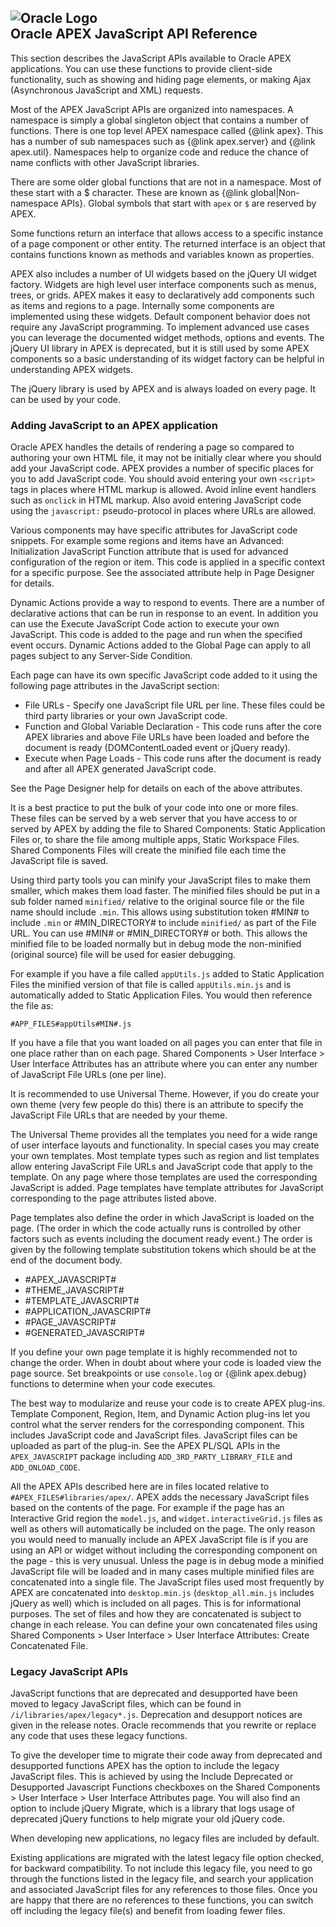 
## ![Oracle Logo](styles/images/oracle_logo_sm.png "Oracle Logo")<br> Oracle APEX JavaScript API Reference

This section describes the JavaScript APIs available to Oracle APEX applications.
You can use these functions to provide client-side functionality, such as showing and hiding page elements,
or making Ajax (Asynchronous JavaScript and XML) requests.

Most of the APEX JavaScript APIs are organized into namespaces. A namespace is simply a global singleton
object that contains a number of functions. There is one top level APEX namespace called {@link apex}.
This has a number of sub namespaces such as {@link apex.server} and {@link apex.util}. Namespaces help to organize code
and reduce the chance of name conflicts with other JavaScript libraries.

There are some older global functions that are not in a namespace. Most of these start with a $ character. These are
known as {@link global|Non-namespace APIs}. Global symbols that start with <code class="prettyprint">apex</code>
or <code class="prettyprint">$</code> are reserved by APEX.

Some functions return an interface that allows access to a specific instance of a page component or other entity.
The returned interface is an object that contains functions known as methods and variables known as properties.

APEX also includes a number of UI widgets based on the jQuery UI widget factory. Widgets are high level
user interface components such as menus, trees, or grids. APEX makes it easy to declaratively add
components such as items and regions to a page. Internally some components are implemented using these widgets. Default
component behavior does not require any JavaScript programming. To implement advanced use cases you can leverage the
documented widget methods, options and events. The jQuery UI library in APEX is deprecated, but it is still used by
some APEX components so a basic understanding of its widget factory can be helpful in understanding APEX widgets. 

The jQuery library is used by APEX and is always loaded on every page. It can be used by your code.

### Adding JavaScript to an APEX application

Oracle APEX handles the details of rendering a page so compared to authoring your own HTML file, it may not be initially
clear where you should add your JavaScript code. APEX provides a number of specific places for you to add JavaScript code.
You should avoid entering your own <code class="prettyprint">&lt;script></code> tags in places where HTML markup is
allowed. Avoid inline event handlers such as <code class="prettyprint">onclick</code> in HTML markup.
Also avoid entering JavaScript code using the <code class="prettyprint">javascript:</code> pseudo-protocol in places
where URLs are allowed.

Various components may have specific attributes for JavaScript code snippets. For example some regions and items have
an Advanced: Initialization JavaScript Function attribute that is used for advanced configuration of the region or item.
This code is applied in a specific context for a specific purpose. See the associated attribute help in Page Designer
for details.

Dynamic Actions provide a way to respond to events. There are a number of declarative actions that can be run in
response to an event. In addition you can use the Execute JavaScript Code action to execute your own JavaScript.
This code is added to the page and run when the specified event occurs. Dynamic Actions added to the Global Page
can apply to all pages subject to any Server-Side Condition.

Each page can have its own specific JavaScript code added to it using the following page attributes in the JavaScript
section:

* File URLs - Specify one JavaScript file URL per line. These files could be third party libraries or your own
JavaScript code.
* Function and Global Variable Declaration - This code runs after the core APEX libraries and above File URLs
have been loaded and before the document is ready (DOMContentLoaded event or jQuery ready).
* Execute when Page Loads - This code runs after the document is ready and after all APEX generated
JavaScript code.

See the Page Designer help for details on each of the above attributes.

It is a best practice to put the bulk of your code into one or more files. These files can be served by a web server
that you have access to or served by APEX by adding the file to Shared Components: Static Application Files or,
to share the file among multiple apps, Static Workspace Files. Shared Components Files will create the
minified file each time the JavaScript file is saved.

Using third party tools you can minify your JavaScript files to make them smaller, which makes them load faster. The
minified files should be put in a sub folder named <code class="prettyprint">minified/</code> relative to the original
source file or the file name should include <code class="prettyprint">.min</code>. This allows using substitution
token #MIN# to include <code class="prettyprint">.min</code> or #MIN_DIRECTORY# to include
<code class="prettyprint">minified/</code> as part of the File URL. You can use #MIN# or #MIN_DIRECTORY# or both.
This allows the minified file to be loaded normally but in debug mode the non-minified (original source) file will
be used for easier debugging.

For example if you have a file called <code class="prettyprint">appUtils.js</code> added to Static Application Files
the minified version of that file is called <code class="prettyprint">appUtils.min.js</code> and is automatically
added to Static Application Files. You would then reference the file as:

<pre class="prettyprint"><code>#APP_FILES#appUtils#MIN#.js</code></pre>

If you have a file that you want loaded on all pages you can enter that file in one place rather than on
each page. Shared Components > User Interface > User Interface Attributes has an attribute where you can
enter any number of JavaScript File URLs (one per line).

It is recommended to use Universal Theme. However, if you do create your own theme (very few people do this)
there is an attribute to specify the JavaScript File URLs that are needed by your theme.

The Universal Theme provides all the templates you need for a wide range of user interface layouts and functionality.
In special cases you may create your own templates. Most template types such as region and list templates allow
entering JavaScript File URLs and JavaScript code that apply to the template. On any page where those templates are
used the corresponding JavaScript is added. Page templates have template attributes for JavaScript corresponding to
the page attributes listed above.

Page templates also define the order in which JavaScript is loaded on the page. (The order in which the code actually
runs is controlled by other factors such as events including the document ready event.) The order is given by
the following template substitution tokens which should be at the end of the document body.

* #APEX_JAVASCRIPT#
* #THEME_JAVASCRIPT#
* #TEMPLATE_JAVASCRIPT#
* #APPLICATION_JAVASCRIPT#
* #PAGE_JAVASCRIPT#
* #GENERATED_JAVASCRIPT#

If you define your own page template it is highly recommended not to change the order. When in doubt about where
your code is loaded view the page source. Set breakpoints or use <code class="prettyprint">console.log</code> or
{@link apex.debug} functions to determine when your code executes.

The best way to modularize and reuse your code is to create APEX plug-ins. Template Component, Region, Item, 
and Dynamic Action plug-ins let you control what the server renders for the corresponding component.
This includes JavaScript code and JavaScript files.
JavaScript files can be uploaded as part of the plug-in. See the APEX PL/SQL APIs in the
<code class="prettyprint">APEX_JAVASCRIPT</code> package including <code class="prettyprint">ADD_3RD_PARTY_LIBRARY_FILE</code>
and <code class="prettyprint">ADD_ONLOAD_CODE</code>.

All the APEX APIs described here are in files located relative to <code class="prettyprint">#APEX_FILES#libraries/apex/</code>.
APEX adds the necessary JavaScript files based on the contents of the page. For example if the page
has an Interactive Grid region the <code class="prettyprint">model.js</code>, and
<code class="prettyprint">widget.interactiveGrid.js</code> files as well as others will automatically be included
on the page. The only reason you would need to manually include an APEX JavaScript file is if you are using an API or widget
without including the corresponding component on the page - this is very unusual.
Unless the page is in debug mode a minified JavaScript file will be loaded and in many cases multiple minified files are
concatenated into a single file. The JavaScript files used most frequently by APEX are concatenated into
<code class="prettyprint">desktop.min.js</code> (<code class="prettyprint">desktop_all.min.js</code>
includes jQuery as well) which is included on all pages. This is for informational purposes.
The set of files and how they are concatenated is subject to change in each release. You can define your own concatenated
files using Shared Components > User Interface > User Interface Attributes: Create Concatenated File.

### Legacy JavaScript APIs
JavaScript functions that are deprecated and desupported have been moved to legacy JavaScript files,
which can be found in <code class="prettyprint">/i/libraries/apex/legacy*.js</code>.
Deprecation and desupport notices are given in the release notes.
Oracle recommends that you rewrite or replace any code that uses these legacy functions.

To give the developer time to migrate their code away from deprecated and desupported functions APEX has the option to
include the legacy JavaScript files. This is achieved by using the Include Deprecated or Desupported Javascript Functions
checkboxes on the Shared Components > User Interface > User Interface Attributes page. You will also find an option
to include jQuery Migrate, which is a library that logs usage of deprecated jQuery functions to help migrate
your old jQuery code.

When developing new applications, no legacy files are included by default.

Existing applications are migrated with the latest legacy file option checked, for backward compatibility.
To not include this legacy file, you need to go through the functions listed in the legacy file, and search your
application and associated JavaScript files for any references to those files.
Once you are happy that there are no references to these functions, you can switch off
including the legacy file(s) and benefit from loading fewer files.
